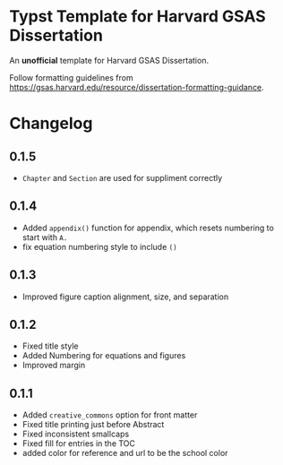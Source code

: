 # Typst Template for Harvard GSAS Dissertation
An **unofficial** template for Harvard GSAS Dissertation.

Follow formatting guidelines from https://gsas.harvard.edu/resource/dissertation-formatting-guidance.

# Changelog

## 0.1.5
- `Chapter` and `Section` are used for suppliment correctly

## 0.1.4
- Added `appendix()` function for appendix, which resets numbering to start with `A.`
- fix equation numbering style to include `()`

## 0.1.3
- Improved figure caption alignment, size, and separation

## 0.1.2
- Fixed title style
- Added Numbering for equations and figures
- Improved margin

## 0.1.1
- Added `creative_commons` option for front matter
- Fixed title printing just before Abstract
- Fixed inconsistent smallcaps
- Fixed fill for entries in the TOC
- added color for reference and url to be the school color
